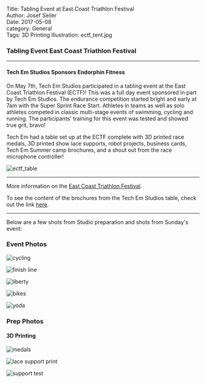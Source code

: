 Title: Tabling Event at East Coast Triathlon Festival           
Author: Josef Seiler        
Date: 2017-05-08        
category: General    
Tags: 3D Printing
Illustration: ectf_tent.jpg   

### Tabling Event East Coast Triathlon Festival  

***  

#### Tech Em Studios Sponsors Endorphin Fitness  

On May 7th, Tech Em Studios participated in a tabling event at the East Coast Triathlon Festival (ECTF)! This was a full day event sponsored in part by Tech Em Studios. The endurance competition started bright and early at 7am with the Super Sprint Race Start. Athletes in teams as well as solo athletes competed in classic multi-stage events of swimming, cycling and running. The participants' training for this event was tested and showed true grit, bravo!  

Tech Em had a table set up at the ECTF complete with 3D printed race medals, 3D printed show lace supports, robot projects, business cards, Tech Em Summer camp brochures, and a shout out from the race microphone controller!  

![ectf_table](images/ectf/ectf_table.jpg)  

***  

More information on the [East Coast Triathlon Festival](http://www.endorphinfitness.com/races-eventseast-coast-triathlon-festival/).  

To see the content of the brochures from the Tech Em Studios table, check out the link [here](http://register.techemstudios.com/).   

***     

Below are a few shots from Studio preparation and shots from Sunday's event:  

### Event Photos  

![cycling](images/ectf/ectf_cycling.jpg)  

![finish line](images/ectf/ectf_finishline.jpg)  

![liberty](images/ectf/ectf_liberty.jpg)  

![bikes](images/ectf/ectf_start.jpg)  

![yoda](images/ectf/ectf_yoda.jpg)  

### Prep Photos  
#### 3D Printing  

![medals](images/ectf/ectf_medal.jpg)  

![lace support print](images/ectf/ectf_print.jpg)  

![support test](images/ectf/ectf_shoe.jpg)  
